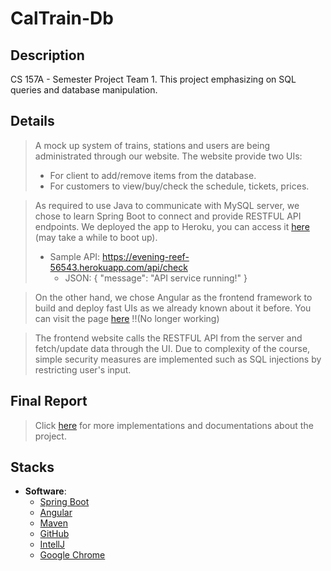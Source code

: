 # CalTrain-Db

## Description

CS 157A - Semester Project Team 1.
This project emphasizing on SQL queries and database manipulation.

## Details

> A mock up system of trains, stations and users are being administrated through our website.
> The website provide two UIs:
>  - For client to add/remove items from the database.
>  - For customers to view/buy/check the schedule, tickets, prices.

> As required to use Java to communicate with MySQL server, we chose to learn Spring Boot to connect and provide RESTFUL API endpoints. We deployed the app to Heroku, you can access it <a href="https://evening-reef-56543.herokuapp.com">here</a> (may take a while to boot up).
>  - Sample API: https://evening-reef-56543.herokuapp.com/api/check
>    - JSON: {
                "message": "API service running!"
             }

> On the other hand, we chose Angular as the frontend framework to build and deploy fast UIs as we already known about it before. You can visit the page <a href="http://caltraindb1.x10host.com/">here</a> !!(No longer working)

> The frontend website calls the RESTFUL API from the server and fetch/update data through the UI. 
> Due to complexity of the course, simple security measures are implemented such as SQL injections by restricting user's input.

## Final Report
> Click <a href ="https://docs.google.com/document/d/1ufIhSs3JgL2FtX0WqMd6LFmZn1_eflY5-U3JN4bJKog/edit?usp=sharing" target="_blank">here</a> for more implementations and documentations about the project.

## Stacks

- **Software**:
  - [Spring Boot](https://spring.io/guides/gs/serving-web-content/)
  - [Angular](https://angular.io/)
  - [Maven](https://maven.apache.org/)
  - [GitHub](https://www.github.com/)
  - [IntellJ](https://www.jetbrains.com/idea/)
  - [Google Chrome](https://www.google.com/chrome/)
